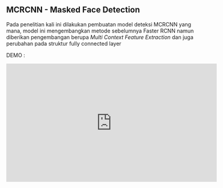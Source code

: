 ## MCRCNN - Masked Face Detection

Pada penelitian kali ini dilakukan pembuatan model deteksi MCRCNN yang mana, model ini mengembangkan metode sebelumnya Faster RCNN namun diberikan pengembangan berupa *Multi Context Feature Extraction* dan juga perubahan pada struktur fully connected layer

DEMO : 
<iframe width="560" height="315" src="https://www.youtube.com/embed/EGW5a9i_vc8" title="YouTube video player" frameborder="0" allow="accelerometer; autoplay; clipboard-write; encrypted-media; gyroscope; picture-in-picture" allowfullscreen></iframe>
